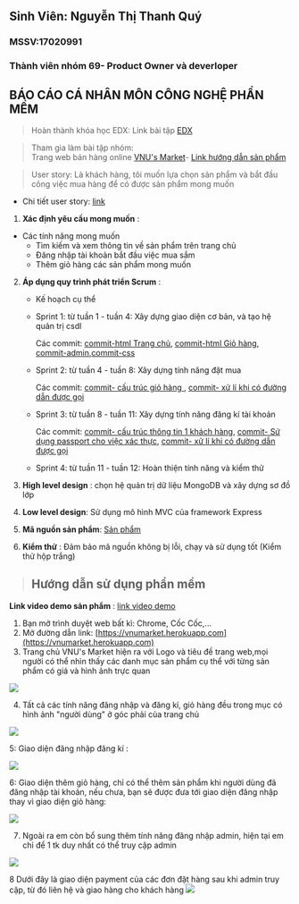 ## Sinh Viên: Nguyễn Thị Thanh Quý
### MSSV:17020991

### Thành viên nhóm 69- Product Owner và deverloper

## BÁO CÁO CÁ NHÂN MÔN CÔNG NGHỆ PHẦN MỀM

> Hoàn thành khóa học EDX:
  Link bài tập [EDX](https://github.com/tranthiensonuet/INT2208-8-2019/blob/master/NguyenThiThanhQuy/SoftEng1x.jpg)

> Tham gia làm bài tập nhóm:  
  Trang web bán hàng online [VNU's Market](https://vnumarket.herokuapp.com)- [Link hướng dẫn sản phẩm](https://github.com/tranthiensonuet/INT2208-8-2019/tree/master/nhom-69)
  
  > User story: Là khách hàng, tôi muốn lựa chọn sản phẩm và bắt đầu công việc mua hàng để có được sản phẩm mong muốn 
  * Chi tiết user story: [link](https://github.com/truonganhhoang/INT2208-8-2019/issues/138)
  
  1. **Xác định yêu cầu mong muốn** :
  * Các tính năng mong muốn
    + Tìm kiếm và xem thông tin về sản phẩm trên trang chủ
    + Đăng nhập tài khoản bắt đầu việc mua sắm
    + Thêm giỏ hàng các sản phẩm mong muốn
    
  2. **Áp dụng quy trình phát triển Scrum** : 
     * Kế hoạch cụ thể
      + Sprint 1: từ tuần 1 - tuần 4: Xây dựng giao diện cơ bản, và tạo hệ quản trị csdl 
      
        Các commit:  [commit-html Trang chủ](https://github.com/tranthiensonuet/INT2208-8-2019/blob/master/nhom-69/UETMaket/views/Mainpage.hbs),
        [commit-html Giỏ hàng](https://github.com/tranthiensonuet/INT2208-8-2019/blob/master/nhom-69/UETMaket/views/cart.hbs), [commit-admin](https://github.com/tranthiensonuet/INT2208-8-2019/blob/master/nhom-69/UETMaket/views/admin.hbs),[commit-css](https://github.com/tranthiensonuet/INT2208-8-2019/blob/master/nhom-69/UETMaket/public/mainpage-css.css)
      + Sprint 2: từ tuần 4 - tuần 8: Xây dựng tính năng đặt mua
      
        Các commit: [commit- cấu trúc giỏ hàng ](https://github.com/tranthiensonuet/INT2208-8-2019/blob/master/nhom-69/UETMaket/models/cart.js), [commit- xử lí khi có đường dẫn được gọi](https://github.com/tranthiensonuet/INT2208-8-2019/blob/master/nhom-69/UETMaket/routes/router.js)
      + Sprint 3: từ tuần 8 - tuần 11: Xây dựng tính năng đăng kí tài khoản
      
        Các commit: [commit- cấu trúc thông tin 1 khách hàng](https://github.com/tranthiensonuet/INT2208-8-2019/blob/master/nhom-69/UETMaket/models/customer.js), [commit- Sứ dụng passport cho việc xác thực](https://github.com/tranthiensonuet/INT2208-8-2019/blob/master/nhom-69/UETMaket/config/passport.js), [commit- xử lí khi có đường dẫn được gọi](https://github.com/tranthiensonuet/INT2208-8-2019/blob/master/nhom-69/UETMaket/routes/router.js)
      + Sprint 4: từ tuần 11 - tuần 12: Hoàn thiện tính năng và kiểm thử
      
      
   3. **High level design** :  chọn hệ quản trị dữ liệu MongoDB và xây dựng sơ đồ lớp 
   4. **Low level design**:  Sử dụng mô hình MVC của framework Express
   5. **Mã nguồn sản phẩm**: [Sản phẩm](https://github.com/tranthiensonuet/INT2208-8-2019/tree/master/nhom-69/UETMaket)
   6. **Kiểm thử** : Đảm bảo mã nguồn không bị lỗi, chạy và sử dụng tốt (Kiểm thử hộp trắng)
   
   
  > ## Hướng dẫn sử dụng phẩn mềm
  **Link video demo sản phẩm** : [link video demo](https://www.youtube.com/watch?v=KaqgnzWfQTg)
  
  1. Bạn mở trình duyệt web bất kì: Chrome, Cốc Cốc,...
  2. Mở đường dẫn link: [https://vnumarket.herokuapp.com](https://vnumarket.herokuapp.com)
  3. Trang chủ VNU's Market hiện ra với Logo và tiêu đề trang web,mọi người có thể nhìn thấy các danh mục sản phẩm cụ thể với từng sản phẩm có giá và hình ảnh trực quan
  <img src="https://i.imgur.com/IlA8wYx.png">
  
  4. Tất cả các tính năng đăng nhập và đăng kí, giỏ hàng đều trong mục có hình ảnh "người dùng" ở góc phải của trang chủ
  <img src="https://i.imgur.com/2XugggP.png">
  
  5: Giao diện đăng nhập đăng kí :
  
  <img src="https://i.imgur.com/gofa67H.png">
  
  6: Giao diện thêm giỏ hàng, chỉ có thể thêm sản phẩm khi người dùng đã đăng nhập tài khoản, nếu chưa, bạn sẽ được đưa tới giao diện đăng nhập thay vì giao diện giỏ hàng:
  
  <img src="https://i.imgur.com/oOiQZZt.png">
  
  7. Ngoài ra em còn bổ sung thêm tính năng đăng nhập admin, hiện tại em chỉ để 1 tk duy nhất có thể truy cập admin 
  
 <img src="https://i.imgur.com/BtVnRAn.png">
 
 8 Dưới đây là giao diện payment của các đơn đặt hàng sau khi admin truy cập, từ đó liên hệ và giao hàng cho khách hàng
 <img src="https://i.imgur.com/8RuAGfs.png">
 

  
  
  
  
  
   
 
  


